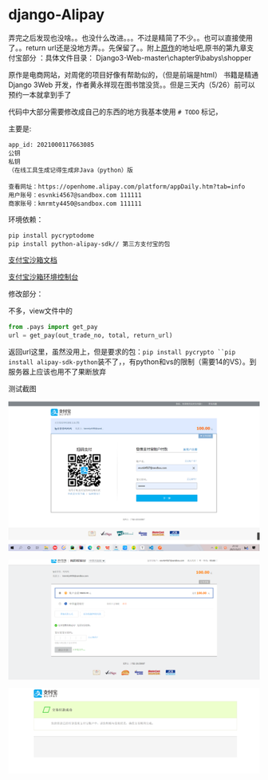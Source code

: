# django-Alipay



弄完之后发现也没啥。。也没什么改进。。。不过是精简了不少。。也可以直接使用了。。return url还是没地方弄。。先保留了。。附上[原作](https://github.com/xyjw/Django3-Web)的地址吧,原书的第九章支付宝部分 ：具体文件目录： Django3-Web-master\chapter9\babys\shopper

原作是电商网站，对周佬的项目好像有帮助似的，（但是前端是html） 书籍是精通Django 3Web 开发，作者黄永祥现在图书馆没货。。但是三天内（5/26）前可以预约一本就拿到手了



代码中大部分需要修改成自己的东西的地方我基本使用 `# TODO` 标记，

主要是:

```
app_id:	2021000117663085
公钥
私钥
（在线工具生成记得生成非Java（python）版

查看网址：https://openhome.alipay.com/platform/appDaily.htm?tab=info 
用户账号：esvnki4567@sandbox.com 111111
商家账号：kmrmty4450@sandbox.com 111111
```



环境依赖：

```
pip install pycryptodome
pip install python-alipay-sdk// 第三方支付宝的包

```



[支付宝沙箱文档](https://opendocs.alipay.com/open/200/105311)

[支付宝沙箱环境控制台](https://open.alipay.com/platform/developerIndex.htm)

修改部分：



不多，view文件中的

```python
from .pays import get_pay
url = get_pay(out_trade_no, total, return_url) 
```

返回url这里，虽然没用上，但是要求的包：`pip install pycrypto ``pip install alipay-sdk-python`装不了，，有python和vs的限制（需要14的VS）。到服务器上应该也用不了果断放弃



测试截图

![image-20210523211216083](img/README/image-20210523211216083.png)

![image-20210523211935465](img/README/image-20210523211935465.png)

![image-20210523211956565](img/README/image-20210523211956565.png)





